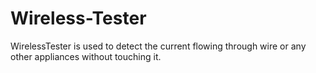 # Wireless-Tester
WirelessTester is used to detect the current flowing through wire or any other appliances without touching it.
